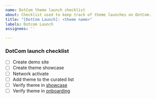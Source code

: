 ```yaml
---
name: DotCom theme launch checklist
about: Checklist used to keep track of theme launches on DotCom.
title: "[DotCom Launch]: <theme name>"
labels: Dotcom Launch
assignees: ''

---
```


### DotCom launch checklist

- [ ] Create demo site
- [ ] Create theme showcase
- [ ] Network activate
- [ ] Add theme to the curated list
- [ ] Verify theme in [showcase](https://wordpress.com/theme/themeslug)
- [ ] Verify theme in [onboarding](https://wordpress.com/start)
